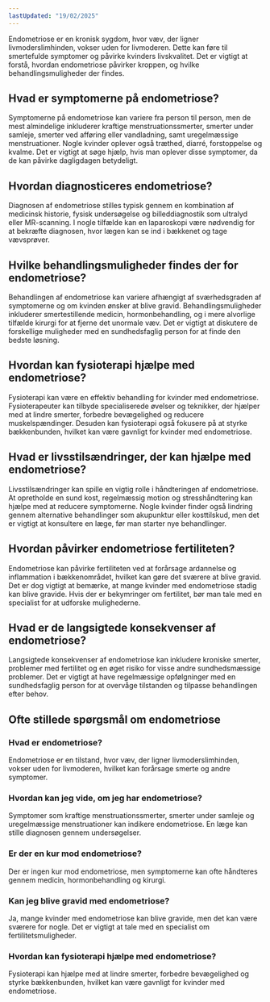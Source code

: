 ```yaml
---
lastUpdated: "19/02/2025"
---
```


Endometriose er en kronisk sygdom, hvor væv, der ligner livmoderslimhinden, vokser uden for livmoderen. Dette kan føre til smertefulde symptomer og påvirke kvinders livskvalitet. Det er vigtigt at forstå, hvordan endometriose påvirker kroppen, og hvilke behandlingsmuligheder der findes.

## Hvad er symptomerne på endometriose?

Symptomerne på endometriose kan variere fra person til person, men de mest almindelige inkluderer kraftige menstruationssmerter, smerter under samleje, smerter ved afføring eller vandladning, samt uregelmæssige menstruationer. Nogle kvinder oplever også træthed, diarré, forstoppelse og kvalme. Det er vigtigt at søge hjælp, hvis man oplever disse symptomer, da de kan påvirke dagligdagen betydeligt.

## Hvordan diagnosticeres endometriose?

Diagnosen af endometriose stilles typisk gennem en kombination af medicinsk historie, fysisk undersøgelse og billeddiagnostik som ultralyd eller MR-scanning. I nogle tilfælde kan en laparoskopi være nødvendig for at bekræfte diagnosen, hvor lægen kan se ind i bækkenet og tage vævsprøver.

## Hvilke behandlingsmuligheder findes der for endometriose?

Behandlingen af endometriose kan variere afhængigt af sværhedsgraden af symptomerne og om kvinden ønsker at blive gravid. Behandlingsmuligheder inkluderer smertestillende medicin, hormonbehandling, og i mere alvorlige tilfælde kirurgi for at fjerne det unormale væv. Det er vigtigt at diskutere de forskellige muligheder med en sundhedsfaglig person for at finde den bedste løsning.

## Hvordan kan fysioterapi hjælpe med endometriose?

Fysioterapi kan være en effektiv behandling for kvinder med endometriose. Fysioterapeuter kan tilbyde specialiserede øvelser og teknikker, der hjælper med at lindre smerter, forbedre bevægelighed og reducere muskelspændinger. Desuden kan fysioterapi også fokusere på at styrke bækkenbunden, hvilket kan være gavnligt for kvinder med endometriose.

## Hvad er livsstilsændringer, der kan hjælpe med endometriose?

Livsstilsændringer kan spille en vigtig rolle i håndteringen af endometriose. At opretholde en sund kost, regelmæssig motion og stresshåndtering kan hjælpe med at reducere symptomerne. Nogle kvinder finder også lindring gennem alternative behandlinger som akupunktur eller kosttilskud, men det er vigtigt at konsultere en læge, før man starter nye behandlinger.

## Hvordan påvirker endometriose fertiliteten?

Endometriose kan påvirke fertiliteten ved at forårsage ardannelse og inflammation i bækkenområdet, hvilket kan gøre det sværere at blive gravid. Det er dog vigtigt at bemærke, at mange kvinder med endometriose stadig kan blive gravide. Hvis der er bekymringer om fertilitet, bør man tale med en specialist for at udforske mulighederne.

## Hvad er de langsigtede konsekvenser af endometriose?

Langsigtede konsekvenser af endometriose kan inkludere kroniske smerter, problemer med fertilitet og en øget risiko for visse andre sundhedsmæssige problemer. Det er vigtigt at have regelmæssige opfølgninger med en sundhedsfaglig person for at overvåge tilstanden og tilpasse behandlingen efter behov.

## Ofte stillede spørgsmål om endometriose

### Hvad er endometriose?

Endometriose er en tilstand, hvor væv, der ligner livmoderslimhinden, vokser uden for livmoderen, hvilket kan forårsage smerte og andre symptomer.

### Hvordan kan jeg vide, om jeg har endometriose?

Symptomer som kraftige menstruationssmerter, smerter under samleje og uregelmæssige menstruationer kan indikere endometriose. En læge kan stille diagnosen gennem undersøgelser.

### Er der en kur mod endometriose?

Der er ingen kur mod endometriose, men symptomerne kan ofte håndteres gennem medicin, hormonbehandling og kirurgi.

### Kan jeg blive gravid med endometriose?

Ja, mange kvinder med endometriose kan blive gravide, men det kan være sværere for nogle. Det er vigtigt at tale med en specialist om fertilitetsmuligheder.

### Hvordan kan fysioterapi hjælpe med endometriose?

Fysioterapi kan hjælpe med at lindre smerter, forbedre bevægelighed og styrke bækkenbunden, hvilket kan være gavnligt for kvinder med endometriose.
